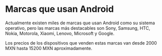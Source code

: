 # Marcas que usan Android

Actualmente existen miles de marcas que usan Android como su sistema operativo, pero las marcas más destacables son Sony, Samsung, HTC, Nokia, Motorola, Xiaomi, Lenovo, Microsoft y Google.

Los precios de los dispositivos que venden estas marcas van desde 2000 MXN hasta 15200 MXN aproximadamente.